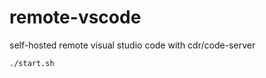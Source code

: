# remote-vscode
self-hosted remote visual studio code with cdr/code-server

```console
./start.sh
```